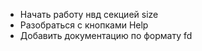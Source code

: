 + Начать работу нвд секцией size
+ Разобраться с кнопками Help
+ Добавить документацию по формату fd
